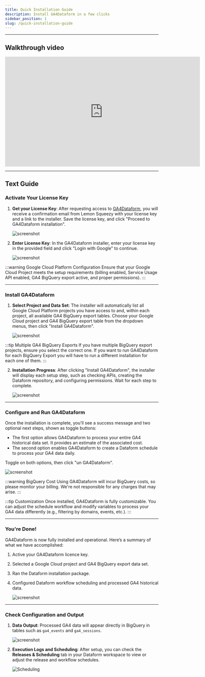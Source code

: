 ```yaml
---
title: Quick Installation Guide
description: Install GA4Dataform in a few clicks
sidebar_position: 1
slug: /quick-installation-guide
---
```


--- 

## Walkthrough video

<iframe width="640" height="360" src="https://www.loom.com/embed/684fa45119014ec8898e98b604328d48?sid=e2919baf-9ac7-4c21-97d6-7327e185ebdf" frameborder="0" webkitallowfullscreen mozallowfullscreen allowfullscreen></iframe>

---

## Text Guide

### Activate Your License Key

1. **Get your License Key**: After requesting access to [GA4Dataform](https://ga4dataform.com/), you will receive a confirmation email from Lemon Squeezy with your license key and a link to the installer. Save the license key, and click "Proceed to GA4Dataform installation".

   ![screenshot](images/quick-installation-guide/email.png)

2. **Enter License Key**: In the GA4Dataform installer, enter your license key in the provided field and click "Login with Google" to continue.

   ![screenshot](images/quick-installation-guide/licence_key.png)

:::warning Google Cloud Platform Configuration
Ensure that your Google Cloud Project meets the setup requirements (billing enabled, Service Usage API enabled, GA4 BigQuery export active, and proper permissions).
:::

---

### Install GA4Dataform

1. **Select Project and Data Set**: The installer will automatically list all Google Cloud Platform projects you have access to and, within each project, all available GA4 BigQuery export tables. Choose your Google Cloud project and GA4 BigQuery export table from the dropdown menus, then click "Install GA4Dataform".

   ![screenshot](images/quick-installation-guide/select_project.png)

:::tip Multiple GA4 BigQuery Exports
If you have multiple BigQuery export projects, ensure you select the correct one. If you want to run GA4Dataform for each BigQuery Export you will have to run a different installation for each one of them. 
:::

2. **Installation Progress**: After clicking "Install GA4Dataform", the installer will display each setup step, such as checking APIs, creating the Dataform repository, and configuring permissions. Wait for each step to complete.

   ![screenshot](images/quick-installation-guide/setup_progress.png)

---

### Configure and Run GA4Dataform

Once the installation is complete, you'll see a success message and two optional next steps, shown as toggle buttons:
- The first option allows GA4Dataform to process your entire GA4 historical data set. It provides an estimate of the associated cost.
- The second option enables GA4Dataform to create a Dataform schedule to process your GA4 data daily.

Toggle on both options, then click "un GA4Dataform".

   ![screenshot](images/quick-installation-guide/install_success.png)

:::warning BigQuery Cost
Using GA4Dataform will incur BigQuery costs, so please monitor your billing. We're not responsible for any charges that may arise.
:::

:::tip Customization
Once installed, GA4Dataform is fully customizable. You can adjust the schedule workflow and modify variables to process your GA4 data differently (e.g., filtering by domains, events, etc.).
:::

---

### You're Done!

GA4Dataform is now fully installed and operational. Here’s a summary of what we have accomplished:
1. Active your GA4Dataform licence key.
2. Selected a Google Cloud project and GA4 BigQuery export data set.
3. Ran the Dataform installation package.
4. Configured Dataform workflow scheduling and processed GA4 historical data.

   ![screenshot](images/quick-installation-guide/run_success.png)

---

### Check Configuration and Output

1. **Data Output**: Processed GA4 data will appear directly in BigQuery in tables such as `ga4_events` and `ga4_sessions`.

   ![screenshot](images/quick-installation-guide/output.png)

2. **Execution Logs and Scheduling**: After setup, you can check the **Releases & Scheduling** tab in your Dataform workspace to view or adjust the release and workflow schedules.

   ![Scheduling](images/quick-installation-guide/schedule.png)

